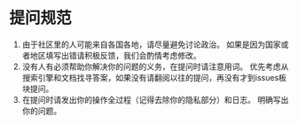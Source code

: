 # 提问规范

1. 由于社区里的人可能来自各国各地，请尽量避免讨论政治。
   如果是因为国家或者地区填写出错请积极反馈，我们会酌情考虑修改。
2. 没有人有必须帮助你解决你的问题的义务，在提问时请注意用词。
   优先考虑从搜索引擎和文档找寻答案，如果没有请翻阅以往的提问，再没有才到issues板块提问。
3. 在提问时请发出你的操作全过程（记得去除你的隐私部分）和日志。
   明确写出你的问题。
